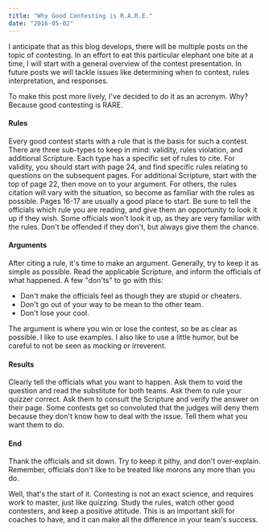 ```yaml
---
title: "Why Good Contesting is R.A.R.E."
date: "2016-05-02"
---
```


I anticipate that as this blog develops, there will be multiple posts on the topic of contesting. In an effort to eat this particular elephant one bite at a time, I will start with a general overview of the contest presentation. In future posts we will tackle issues like determining when to contest, rules interpretation, and responses.

To make this post more lively, I've decided to do it as an acronym. Why? Because good contesting is RARE.

#### Rules

Every good contest starts with a rule that is the basis for such a contest. There are three sub-types to keep in mind: validity, rules violation, and additional Scripture. Each type has a specific set of rules to cite. For validity, you should start with page 24, and find specific rules relating to questions on the subsequent pages. For additional Scripture, start with the top of page 22, then move on to your argument. For others, the rules citation will vary with the situation, so become as familiar with the rules as possible. Pages 16-17 are usually a good place to start. Be sure to tell the officials which rule you are reading, and give them an opportunity to look it up if they wish. Some officials won't look it up, as they are very familiar with the rules. Don't be offended if they don't, but always give them the chance.

#### Arguments

After citing a rule, it's time to make an argument. Generally, try to keep it as simple as possible. Read the applicable Scripture, and inform the officials of what happened. A few "don'ts" to go with this:

- Don't make the officials feel as though they are stupid or cheaters.
- Don't go out of your way to be mean to the other team.
- Don't lose your cool.

The argument is where you win or lose the contest, so be as clear as possible. I like to use examples. I also like to use a little humor, but be careful to not be seen as mocking or irreverent.

#### Results

Clearly tell the officials what you want to happen. Ask them to void the question and read the substitute for both teams. Ask them to rule your quizzer correct. Ask them to consult the Scripture and verify the answer on their page. Some contests get so convoluted that the judges will deny them because they don't know how to deal with the issue. Tell them what you want them to do.

#### End

Thank the officials and sit down. Try to keep it pithy, and don't over-explain. Remember, officials don't like to be treated like morons any more than you do.

Well, that's the start of it. Contesting is not an exact science, and requires work to master, just like quizzing. Study the rules, watch other good contesters, and keep a positive attitude. This is an important skill for coaches to have, and it can make all the difference in your team's success.
